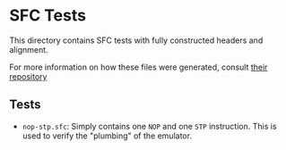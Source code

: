 # SFC Tests

This directory contains SFC tests with fully constructed headers and alignment.

For more information on how these files were generated, consult [their repository](https://github.com/lain-core/snes-rom-template)

## Tests

* `nop-stp.sfc`: Simply contains one `NOP` and one `STP` instruction.
  This is used to verify the "plumbing" of the emulator.
